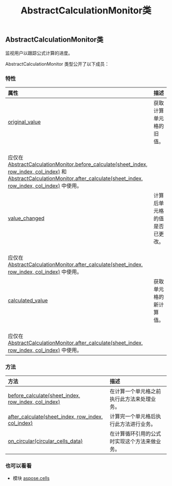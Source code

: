 ﻿---
title: AbstractCalculationMonitor类
second_title: Aspose.Cells for Python via .NET API 参考文献
description:
type: docs
weight: 30
url: /zh/python-net/aspose.cells/abstractcalculationmonitor/
is_root: false
---
## AbstractCalculationMonitor类
监视用户以跟踪公式计算的进度。



AbstractCalculationMonitor 类型公开了以下成员：

### 特性
|属性|描述|
| :- | :- |
| [original_value](/cells/zh/python-net/aspose.cells/abstractcalculationmonitor/original_value) |获取计算单元格的旧值。<br/>应仅在 [AbstractCalculationMonitor.before_calculate(sheet_index, row_index, col_index)](/cells/zh/python-net/aspose.cells/abstractcalculationmonitor/before_calculate) 和 [AbstractCalculationMonitor.after_calculate(sheet_index, row_index, col_index)](/cells/zh/python-net/aspose.cells/abstractcalculationmonitor/after_calculate) 中使用。|
| [value_changed](/cells/zh/python-net/aspose.cells/abstractcalculationmonitor/value_changed) |计算后单元格的值是否已更改。<br/>应仅在 [AbstractCalculationMonitor.after_calculate(sheet_index, row_index, col_index)](/cells/zh/python-net/aspose.cells/abstractcalculationmonitor/after_calculate) 中使用。|
| [calculated_value](/cells/zh/python-net/aspose.cells/abstractcalculationmonitor/calculated_value) |获取单元格的新计算值。<br/>应仅在 [AbstractCalculationMonitor.after_calculate(sheet_index, row_index, col_index)](/cells/zh/python-net/aspose.cells/abstractcalculationmonitor/after_calculate) 中使用。|


### 方法
|方法|描述|
| :- | :- |
| [before_calculate(sheet_index, row_index, col_index)](/cells/zh/python-net/aspose.cells/abstractcalculationmonitor/before_calculate/#int-int-int) |在计算一个单元格之前执行此方法来处理业务。|
| [after_calculate(sheet_index, row_index, col_index)](/cells/zh/python-net/aspose.cells/abstractcalculationmonitor/after_calculate/#int-int-int) |计算完一个单元格后执行此方法进行业务。|
| [on_circular(circular_cells_data)](/cells/zh/python-net/aspose.cells/abstractcalculationmonitor/on_circular/#collections.abc.Iterator) |在计算循环引用的公式时实现这个方法来做业务。|



### 也可以看看
* 模块 [aspose.cells](..)
